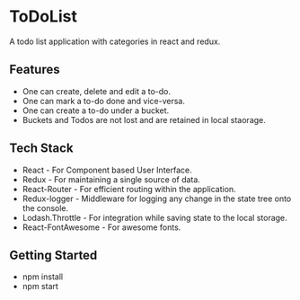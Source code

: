 # ToDoList
A todo list application with categories in react and redux.

## Features
* One can create, delete and edit a to-do.
* One can mark a to-do done and vice-versa.
* One can create a to-do under a bucket.
* Buckets and Todos are not lost and are retained in local staorage.

## Tech Stack
* React - For Component based User Interface.
* Redux - For maintaining a single source of data.
* React-Router - For efficient routing within the application.
* Redux-logger - Middleware for logging any change in the state tree onto the console.
* Lodash.Throttle - For integration while saving state to the local storage.
* React-FontAwesome - For awesome fonts.

## Getting Started
* npm install
* npm start
